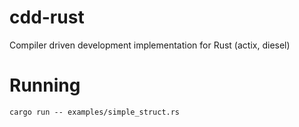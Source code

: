 # cdd-rust
Compiler driven development implementation for Rust (actix, diesel)

# Running
```
cargo run -- examples/simple_struct.rs
```
